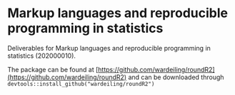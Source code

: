 # Markup languages and reproducible programming in statistics

Deliverables for Markup languages and reproducible programming in statistics (202000010).

The package can be found at [https://github.com/wardeiling/roundR2](https://github.com/wardeiling/roundR2) and can be downloaded through `devtools::install_github("wardeiling/roundR2")`



